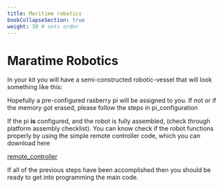 ```yaml
---
title: Maritime robotics
bookCollapseSection: true
weight: 30 # sets order
---
```

# Maratime Robotics

In your kit you will have a semi-constructed robotic-vessel that will look something like this: 



Hopefully a pre-configured rasberry pi will be assigned to you. If not or if the memory got erased, please follow the steps in pi_configuration

If the pi **is** configured, and the robot is fully assembled, (check through platform assembly checklist). You can know check if the robot functions properly by using the simple remote controller code, which you can download here

[remote_controller]()

If all of the previous steps have been accomplished then you should be ready to get into programming the main code.